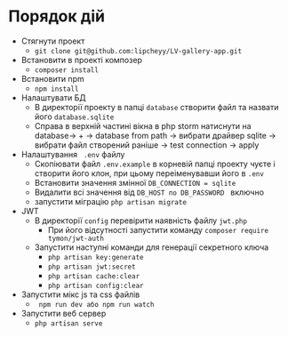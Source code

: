 # Порядок дій
* Стягнути проект
  + ```git clone git@github.com:lipcheyy/LV-gallery-app.git ```
* Встановити в проекті композер
  + ``` composer install ```
* Встановити npm
  + ``` npm install ```
* Налаштувати БД
  + В директорії проекту в папці ```database``` створити файл та назвати його ```database.sqlite ```
  + Справа в верхній частині вікна в php storm натиснути на database-> + -> database from path -> вибрати драйвер sqlite -> вибрати файл створений раніше -> test         connection -> apply
* Налаштування ``` .env``` файлу
  + Скопіювати файл  ```.env.example``` в корневій папці проекту чуєте і створити його клон, при цьому переіменувавши його в ```.env```
  + Встановити значення змінної ```DB_CONNECTION = sqlite```
  + Видалити всі значення від ```DB_HOST по DB_PASSWORD ``` включно
  + запустити міграцію ```php artisan migrate```
* JWT
  + В директорії ```config``` перевірити наявність файлу ```jwt.php```
    - При його відсутності запустити команду ```composer require tymon/jwt-auth```
  + Запустити наступні команди для генерації секретного ключа
    - ```php artisan key:generate ```
    - ```php artisan jwt:secret ```
    - ```php artisan cache:clear ```
    - ```php artisan config:clear ```
* Запустити мікс js та css файлів
  + ``` npm run dev або npm run watch```
* Запустити веб сервер
  + ```php artisan serve```
